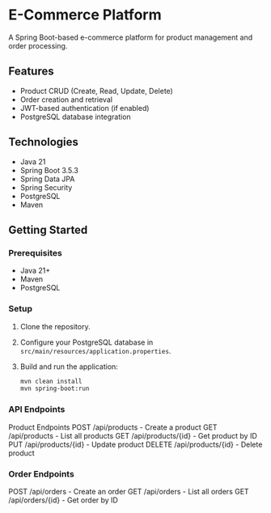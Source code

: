 # E-Commerce Platform

A Spring Boot-based e-commerce platform for product management and order processing.

## Features

- Product CRUD (Create, Read, Update, Delete)
- Order creation and retrieval
- JWT-based authentication (if enabled)
- PostgreSQL database integration

## Technologies

- Java 21
- Spring Boot 3.5.3
- Spring Data JPA
- Spring Security
- PostgreSQL
- Maven

## Getting Started

### Prerequisites

- Java 21+
- Maven
- PostgreSQL

### Setup

1. Clone the repository.
2. Configure your PostgreSQL database in `src/main/resources/application.properties`.
3. Build and run the application:

   ```sh
   mvn clean install
   mvn spring-boot:run

### API Endpoints
Product Endpoints
POST /api/products - Create a product
GET /api/products - List all products
GET /api/products/{id} - Get product by ID
PUT /api/products/{id} - Update product
DELETE /api/products/{id} - Delete product

### Order Endpoints
POST /api/orders - Create an order
GET /api/orders - List all orders
GET /api/orders/{id} - Get order by ID
